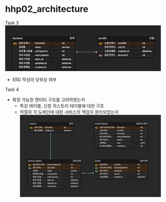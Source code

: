 # hhp02_architecture

Task 3
![erd.png](erd.png)
- ERD 작성의 당위성 여부

Task 4
- 확장 가능한 엔티티 구조를 고려하였는지
    - 특강 테이블, 신청 히스토리 테이블에 대한 구조
    - 적절히 각 도메인에 대한 서비스의 책임이 분리되었는지
![erd_task4_02.png](erd_task4_02.png)
